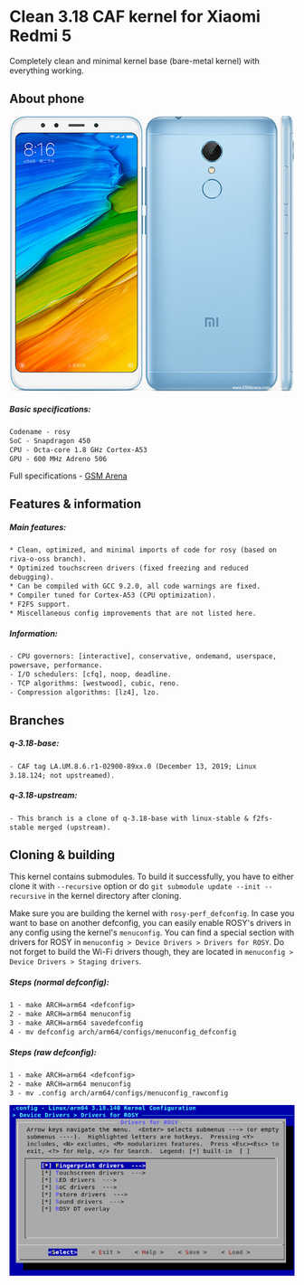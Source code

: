 # Clean 3.18 CAF kernel for Xiaomi Redmi 5

Completely clean and minimal kernel base (bare-metal kernel) with everything working.

## About phone

![phone](rosy.jpg)

##### Basic specifications:
```
Codename - rosy
SoC - Snapdragon 450
CPU - Octa-core 1.8 GHz Cortex-A53
GPU - 600 MHz Adreno 506
```

Full specifications - [GSM Arena](https://www.gsmarena.com/xiaomi_redmi_5-8768.php)

## Features & information

##### Main features:
```
* Clean, optimized, and minimal imports of code for rosy (based on riva-o-oss branch).
* Optimized touchscreen drivers (fixed freezing and reduced debugging).
* Can be compiled with GCC 9.2.0, all code warnings are fixed.
* Compiler tuned for Cortex-A53 (CPU optimization).
* F2FS support.
* Miscellaneous config improvements that are not listed here.
```

##### Information:
```
- CPU governors: [interactive], conservative, ondemand, userspace, powersave, performance.
- I/O schedulers: [cfq], noop, deadline.
- TCP algorithms: [westwood], cubic, reno.
- Compression algorithms: [lz4], lzo.
```

## Branches

##### q-3.18-base:
```
- CAF tag LA.UM.8.6.r1-02900-89xx.0 (December 13, 2019; Linux 3.18.124; not upstreamed).
```

##### q-3.18-upstream:
```
- This branch is a clone of q-3.18-base with linux-stable & f2fs-stable merged (upstream).
```

## Cloning & building

This kernel contains submodules. To build it successfully, you have to either clone it with `--recursive` option or do `git submodule update --init --recursive` in the kernel directory after cloning.

Make sure you are building the kernel with `rosy-perf_defconfig`. In case you want to base on another defconfig, you can easily enable ROSY's drivers in any config using the kernel's `menuconfig`. You can find a special section with drivers for ROSY in `menuconfig > Device Drivers > Drivers for ROSY`. Do not forget to build the Wi-Fi drivers though, they are located in `menuconfig > Device Drivers > Staging drivers`.

##### Steps (normal defconfig):
```
1 - make ARCH=arm64 <defconfig>
2 - make ARCH=arm64 menuconfig
3 - make ARCH=arm64 savedefconfig
4 - mv defconfig arch/arm64/configs/menuconfig_defconfig
```

##### Steps (raw defconfig):
```
1 - make ARCH=arm64 <defconfig>
2 - make ARCH=arm64 menuconfig
3 - mv .config arch/arm64/configs/menuconfig_rawconfig
```

![rosymenu](menu.png)
